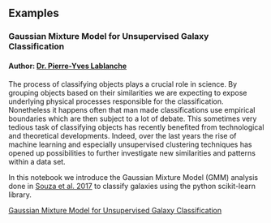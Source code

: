 ## Examples

### Gaussian Mixture Model for Unsupervised Galaxy Classification

#### Author: <a href="https://github.com/pylablanche" target="_blank">Dr. Pierre-Yves Lablanche</a>

The process of classifying objects plays a crucial role in science. By grouping objects based on their similarities we are expecting to expose underlying physical processes responsible for the classification. Nonetheless it happens often that man made classifications use empirical boundaries which are then subject to a lot of debate. This sometimes very tedious task of classifying objects has recently benefited from technological and theoretical developments. Indeed, over the last years the rise of machine learning and especially unsupervised clustering techniques has opened up possibilities to further investigate new similarities and patterns within a data set. 

In this notebook we introduce the Gaussian Mixture Model (GMM) analysis done in [Souza et al. 2017](https://arxiv.org/pdf/1703.07607.pdf) to classify galaxies using the python scikit-learn library.

[Gaussian Mixture Model for Unsupervised Galaxy Classification](GMM_Python.ipynb)